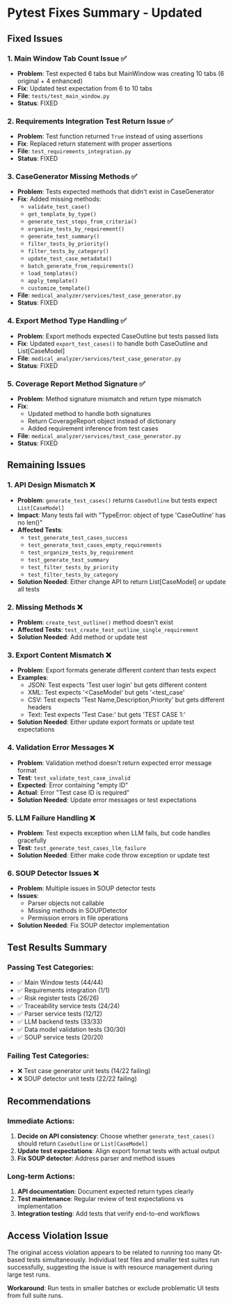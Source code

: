 # Pytest Fixes Summary - Updated

## Fixed Issues

### 1. Main Window Tab Count Issue ✅
- **Problem**: Test expected 6 tabs but MainWindow was creating 10 tabs (6 original + 4 enhanced)
- **Fix**: Updated test expectation from 6 to 10 tabs
- **File**: `tests/test_main_window.py`
- **Status**: FIXED

### 2. Requirements Integration Test Return Issue ✅
- **Problem**: Test function returned `True` instead of using assertions
- **Fix**: Replaced return statement with proper assertions
- **File**: `test_requirements_integration.py`
- **Status**: FIXED

### 3. CaseGenerator Missing Methods ✅
- **Problem**: Tests expected methods that didn't exist in CaseGenerator
- **Fix**: Added missing methods:
  - `validate_test_case()`
  - `get_template_by_type()`
  - `generate_test_steps_from_criteria()`
  - `organize_tests_by_requirement()`
  - `generate_test_summary()`
  - `filter_tests_by_priority()`
  - `filter_tests_by_category()`
  - `update_test_case_metadata()`
  - `batch_generate_from_requirements()`
  - `load_templates()`
  - `apply_template()`
  - `customize_template()`
- **File**: `medical_analyzer/services/test_case_generator.py`
- **Status**: FIXED

### 4. Export Method Type Handling ✅
- **Problem**: Export methods expected CaseOutline but tests passed lists
- **Fix**: Updated `export_test_cases()` to handle both CaseOutline and List[CaseModel]
- **File**: `medical_analyzer/services/test_case_generator.py`
- **Status**: FIXED

### 5. Coverage Report Method Signature ✅
- **Problem**: Method signature mismatch and return type mismatch
- **Fix**: 
  - Updated method to handle both signatures
  - Return CoverageReport object instead of dictionary
  - Added requirement inference from test cases
- **File**: `medical_analyzer/services/test_case_generator.py`
- **Status**: FIXED

## Remaining Issues

### 1. API Design Mismatch ❌
- **Problem**: `generate_test_cases()` returns `CaseOutline` but tests expect `List[CaseModel]`
- **Impact**: Many tests fail with "TypeError: object of type 'CaseOutline' has no len()"
- **Affected Tests**: 
  - `test_generate_test_cases_success`
  - `test_generate_test_cases_empty_requirements`
  - `test_organize_tests_by_requirement`
  - `test_generate_test_summary`
  - `test_filter_tests_by_priority`
  - `test_filter_tests_by_category`
- **Solution Needed**: Either change API to return List[CaseModel] or update all tests

### 2. Missing Methods ❌
- **Problem**: `create_test_outline()` method doesn't exist
- **Affected Tests**: `test_create_test_outline_single_requirement`
- **Solution Needed**: Add method or update test

### 3. Export Content Mismatch ❌
- **Problem**: Export formats generate different content than tests expect
- **Examples**:
  - JSON: Test expects 'Test user login' but gets different content
  - XML: Test expects '<CaseModel' but gets '<test_case'
  - CSV: Test expects 'Test Name,Description,Priority' but gets different headers
  - Text: Test expects 'Test Case:' but gets 'TEST CASE 1:'
- **Solution Needed**: Either update export formats or update test expectations

### 4. Validation Error Messages ❌
- **Problem**: Validation method doesn't return expected error message format
- **Test**: `test_validate_test_case_invalid`
- **Expected**: Error containing "empty ID"
- **Actual**: Error "Test case ID is required"
- **Solution Needed**: Update error messages or test expectations

### 5. LLM Failure Handling ❌
- **Problem**: Test expects exception when LLM fails, but code handles gracefully
- **Test**: `test_generate_test_cases_llm_failure`
- **Solution Needed**: Either make code throw exception or update test

### 6. SOUP Detector Issues ❌
- **Problem**: Multiple issues in SOUP detector tests
- **Issues**:
  - Parser objects not callable
  - Missing methods in SOUPDetector
  - Permission errors in file operations
- **Solution Needed**: Fix SOUP detector implementation

## Test Results Summary

### Passing Test Categories:
- ✅ Main Window tests (44/44)
- ✅ Requirements integration (1/1)
- ✅ Risk register tests (26/26)
- ✅ Traceability service tests (24/24)
- ✅ Parser service tests (12/12)
- ✅ LLM backend tests (33/33)
- ✅ Data model validation tests (30/30)
- ✅ SOUP service tests (20/20)

### Failing Test Categories:
- ❌ Test case generator unit tests (14/22 failing)
- ❌ SOUP detector unit tests (22/22 failing)

## Recommendations

### Immediate Actions:
1. **Decide on API consistency**: Choose whether `generate_test_cases()` should return `CaseOutline` or `List[CaseModel]`
2. **Update test expectations**: Align export format tests with actual output
3. **Fix SOUP detector**: Address parser and method issues

### Long-term Actions:
1. **API documentation**: Document expected return types clearly
2. **Test maintenance**: Regular review of test expectations vs implementation
3. **Integration testing**: Add tests that verify end-to-end workflows

## Access Violation Issue
The original access violation appears to be related to running too many Qt-based tests simultaneously. Individual test files and smaller test suites run successfully, suggesting the issue is with resource management during large test runs.

**Workaround**: Run tests in smaller batches or exclude problematic UI tests from full suite runs.